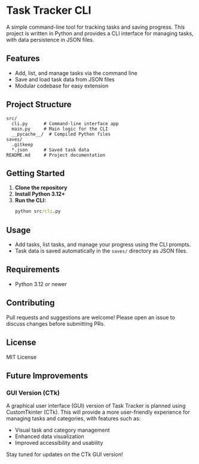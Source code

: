 # Task Tracker CLI

A simple command-line tool for tracking tasks and saving progress. This project is written in Python and provides a CLI interface for managing tasks, with data persistence in JSON files.

## Features
- Add, list, and manage tasks via the command line
- Save and load task data from JSON files
- Modular codebase for easy extension

## Project Structure
```
src/
  cli.py      # Command-line interface app
  main.py     # Main logic for the CLI
  __pycache__/  # Compiled Python files
saves/
  .gitkeep
  *.json      # Saved task data
README.md     # Project documentation
```

## Getting Started
1. **Clone the repository**
2. **Install Python 3.12+**
3. **Run the CLI:**
   ```cmd
   python src/cli.py
   ```

## Usage
- Add tasks, list tasks, and manage your progress using the CLI prompts.
- Task data is saved automatically in the `saves/` directory as JSON files.

## Requirements
- Python 3.12 or newer

## Contributing
Pull requests and suggestions are welcome! Please open an issue to discuss changes before submitting PRs.

## License
MIT License

## Future Improvements

### GUI Version (CTk)

A graphical user interface (GUI) version of Task Tracker is planned using CustomTkinter (CTk). This will provide a more user-friendly experience for managing tasks and categories, with features such as:

- Visual task and category management
- Enhanced data visualization
- Improved accessibility and usability

Stay tuned for updates on the CTk GUI version!
